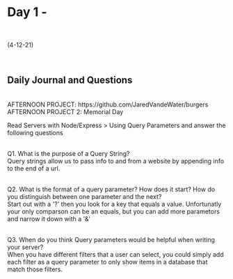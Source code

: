 # Day 1 - 
<br>
  
 (4-12-21)

<br>

## Daily Journal and Questions
<br>
AFTERNOON PROJECT: https://github.com/JaredVandeWater/burgers
AFTERNOON PROJECT 2: Memorial Day
<br>


Read Servers with Node/Express > Using Query Parameters and answer the following questions
<br>
<br>

Q1. What is the purpose of a Query String?
<br>
Query strings allow us to pass info to and from a website by appending info to the end of a url.
<br>
<br>

Q2. What is the format of a query parameter? How does it start? How do you distinguish between one parameter and the next?
<br>
Start out with a '?' then you look for a key that equals a value. Unfortunatly your only comparson can be an equals, but you can add more parametors and narrow it down with a '&'
<br>
<br>

Q3. When do you think Query parameters would be helpful when writing your server?
<br>
When you have different filters that a user can select, you could simply add each filter as a query parameter to only show items in a database that match those filters.
 

